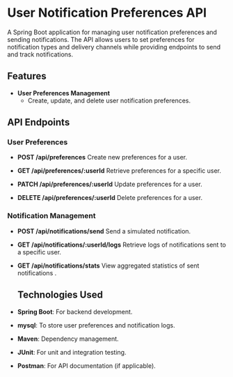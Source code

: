 # User Notification Preferences API

A Spring Boot application for managing user notification preferences and sending notifications. 
The API allows users to set preferences for notification types and delivery channels while providing endpoints to send and track notifications.

## Features

- **User Preferences Management**
  - Create, update, and delete user notification preferences.

## API Endpoints

### **User Preferences**
- **POST /api/preferences**
  Create new preferences for a user.

- **GET /api/preferences/:userId**
  Retrieve preferences for a specific user.

- **PATCH /api/preferences/:userId**
  Update preferences for a user.

- **DELETE /api/preferences/:userId**
  Delete preferences for a user.

### **Notification Management**
- **POST /api/notifications/send**
  Send a simulated notification.

- **GET /api/notifications/:userId/logs**
  Retrieve logs of notifications sent to a specific user.

- **GET /api/notifications/stats**
  View aggregated statistics of sent notifications .
  
  
  ## Technologies Used

- **Spring Boot**: For backend development.
- **mysql**: To store user preferences and notification logs.
- **Maven**: Dependency management.
- **JUnit**: For unit and integration testing.
- **Postman**: For API documentation (if applicable).
  
